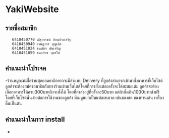 # YakiWebsite
## รายชื่อสมาชิก<br>
       6410450770 ณัฐวรรธน์ อ้อนประเสริฐ
       6410450940 เจษฎากร บุญเลิศ
       6410451024 ธนภัทร ตันเจริญ
       6410451059 ธนาภัทร บุตรใส 
## คำแนะนำโปรเจค
  -ร้านหมูกะทะชื่อร้านสุดยอดยากิอยากจะมีส่งแบบ Delivery ที่ลูกค้าสามารถเข้ามาสั่งอาหารที่เว็บไซด์ ลูกค้าจะต้องสมัครสมาชิกกับทางร้านผ่านเว็บไซด์โดยที่การสั่งแต่ละครั้งจะได้สะสมแต้ม ลูกค้าจะต้องเลือกอาหารให้ครบ300บาทถึงจะสั่งได้ โดยที่ค่าส่งอยู่ที่ครั้งละ50บาท แต่ถ้าสั่งเกิน1000บาทส่งฟรี โดยที่เว็บไซด์นั้นง่ายต่อการใช้งานของลูกค้า มีเมนูแยกเป็นแต่ละหมวด เช่นของสด ของทานเล่น เครื่องดื่นเป็นต้น
## คำแนะนำในการ install
  -
##
